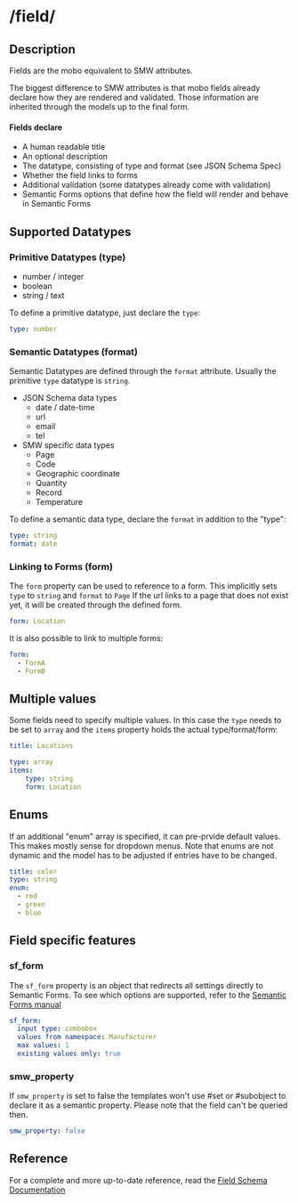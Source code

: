 # /field/
## Description
Fields are the mobo equivalent to SMW attributes.

The biggest difference to SMW attributes is that mobo fields already declare how they are rendered and validated. Those information are inherited through the models up to the final form.

#### Fields declare
* A human readable title
* An optional description
* The datatype, consisting of type and format (see JSON Schema Spec)
* Whether the field links to forms
* Additional validation (some datatypes already come with validation)
* Semantic Forms options that define how the field will render and behave in Semantic Forms

## Supported Datatypes
### Primitive Datatypes (type)
* number / integer
* boolean
* string / text

To define a primitive datatype, just declare the `type`:

```yaml
type: number
```

### Semantic Datatypes (format)
Semantic Datatypes are defined through the `format` attribute.
Usually the primitive `type` datatype is `string`.

* JSON Schema data types
    * date / date-time
    * url
    * email
    * tel
* SMW specific data types
    * Page
    * Code
    * Geographic coordinate
    * Quantity
    * Record
    * Temperature

To define a semantic data type, declare the `format` in addition to the "type":

```yaml
type: string
format: date
```

### Linking to Forms (form)
The `form` property can be used to reference to a form.
This implicitly sets `type` to `string` and `format` to `Page`
If the url links to a page that does not exist yet, it will be created through the defined form.

```yaml
form: Location
```

It is also possible to link to multiple forms:
```yaml
form:
  - FormA
  - FormB
```

## Multiple values
Some fields need to specify multiple values.
In this case the `type` needs to be set to `array` and the `items` property holds the actual type/format/form:

```yaml
title: Locations

type: array
items:
    type: string
    form: Location
```

## Enums
If an additional "enum" array is specified, it can pre-prvide default values. This makes mostly sense for dropdown menus. Note that enums are not dynamic and the model has to be adjusted if entries have to be changed.

```yaml
title: color
type: string
enum:
  - red
  - green
  - blue
```

## Field specific features
### sf_form
The `sf_form` property is an object that redirects all settings directly to Semantic Forms.
To see which options are supported, refer to the [Semantic Forms manual](http://www.mediawiki.org/wiki/Extension:Semantic_Forms/Defining_forms#.27field.27_tag)

```yaml
sf_form:
  input type: combobox
  values from namespace: Manufacturer
  max values: 1
  existing values only: true
```

### smw_property
If `smw_property` is set to false the templates won't use #set or #subobject to declare it as a semantic property.
Please note that the field can't be queried then.

```yaml
smw_property: false
```

## Reference
For a complete and more up-to-date reference, read the [Field Schema Documentation](../../Schemas/field-schema.md)
